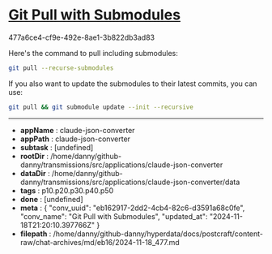 # [Git Pull with Submodules](https://claude.ai/chat/eb162917-2dd2-4cb4-82c6-d3591a68c0fe)

477a6ce4-cf9e-492e-8ae1-3b822db3ad83

 Here's the command to pull including submodules:

```bash
git pull --recurse-submodules
```

If you also want to update the submodules to their latest commits, you can use:

```bash
git pull && git submodule update --init --recursive
```

---

* **appName** : claude-json-converter
* **appPath** : claude-json-converter
* **subtask** : [undefined]
* **rootDir** : /home/danny/github-danny/transmissions/src/applications/claude-json-converter
* **dataDir** : /home/danny/github-danny/transmissions/src/applications/claude-json-converter/data
* **tags** : p10.p20.p30.p40.p50
* **done** : [undefined]
* **meta** : {
  "conv_uuid": "eb162917-2dd2-4cb4-82c6-d3591a68c0fe",
  "conv_name": "Git Pull with Submodules",
  "updated_at": "2024-11-18T21:20:10.397766Z"
}
* **filepath** : /home/danny/github-danny/hyperdata/docs/postcraft/content-raw/chat-archives/md/eb16/2024-11-18_477.md